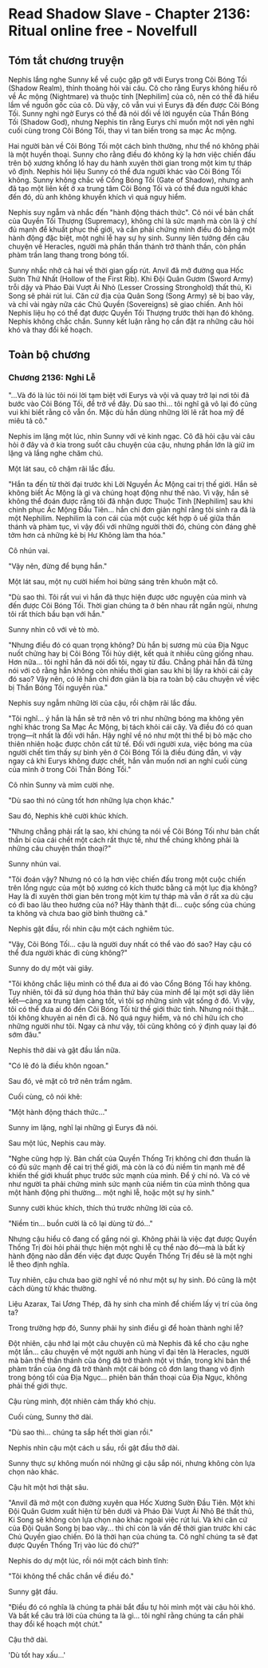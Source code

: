 # Read Shadow Slave - Chapter 2136: Ritual online free - Novelfull

## Tóm tắt chương truyện

Nephis lắng nghe Sunny kể về cuộc gặp gỡ với Eurys trong Cõi Bóng Tối (Shadow Realm), thỉnh thoảng hỏi vài câu. Cô cho rằng Eurys không hiểu rõ về Ác mộng (Nightmare) và thuộc tính [Nephilim] của cô, nên có thể đã hiểu lầm về nguồn gốc của cô. Dù vậy, cô vẫn vui vì Eurys đã đến được Cõi Bóng Tối. Sunny nghi ngờ Eurys có thể đã nói dối về lời nguyền của Thần Bóng Tối (Shadow God), nhưng Nephis tin rằng Eurys chỉ muốn một nơi yên nghỉ cuối cùng trong Cõi Bóng Tối, thay vì tan biến trong sa mạc Ác mộng.

Hai người bàn về Cõi Bóng Tối một cách bình thường, như thể nó không phải là một huyền thoại. Sunny cho rằng điều đó không kỳ lạ hơn việc chiến đấu trên bộ xương khổng lồ hay du hành xuyên thời gian trong một kim tự tháp vô định. Nephis hỏi liệu Sunny có thể đưa người khác vào Cõi Bóng Tối không. Sunny không chắc về Cổng Bóng Tối (Gate of Shadow), nhưng anh đã tạo một liên kết ở xa trung tâm Cõi Bóng Tối và có thể đưa người khác đến đó, dù anh không khuyến khích vì quá nguy hiểm.

Nephis suy ngẫm và nhắc đến "hành động thách thức". Cô nói về bản chất của Quyền Tối Thượng (Supremacy), không chỉ là sức mạnh mà còn là ý chí đủ mạnh để khuất phục thế giới, và cần phải chứng minh điều đó bằng một hành động đặc biệt, một nghi lễ hay sự hy sinh. Sunny liên tưởng đến câu chuyện về Heracles, người mà phần thần thánh trở thành thần, còn phần phàm trần lang thang trong bóng tối.

Sunny nhắc nhở cả hai về thời gian gấp rút. Anvil đã mở đường qua Hốc Sườn Thứ Nhất (Hollow of the First Rib). Khi Đội Quân Gươm (Sword Army) trỗi dậy và Pháo Đài Vượt Ải Nhỏ (Lesser Crossing Stronghold) thất thủ, Ki Song sẽ phải rút lui. Căn cứ địa của Quân Song (Song Army) sẽ bị bao vây, và chỉ vài ngày nữa các Chủ Quyền (Sovereigns) sẽ giao chiến. Anh hỏi Nephis liệu họ có thể đạt được Quyền Tối Thượng trước thời hạn đó không. Nephis không chắc chắn. Sunny kết luận rằng họ cần đặt ra những câu hỏi khó và thay đổi kế hoạch.

## Toàn bộ chương

### Chương 2136: Nghi Lễ

"...Và đó là lúc tôi nói lời tạm biệt với Eurys và vội vã quay trở lại nơi tôi đã bước vào Cõi Bóng Tối, để trở về đây. Dù sao thì... tôi nghĩ gã vô lại đó cũng vui khi biết rằng cô vẫn ổn. Mặc dù hắn dùng những lời lẽ rất hoa mỹ để miêu tả cô."

Nephis im lặng một lúc, nhìn Sunny với vẻ kinh ngạc. Cô đã hỏi cậu vài câu hỏi ở đây và ở kia trong suốt câu chuyện của cậu, nhưng phần lớn là giữ im lặng và lắng nghe chăm chú.

Một lát sau, cô chậm rãi lắc đầu.

"Hắn ta đến từ thời đại trước khi Lời Nguyền Ác Mộng cai trị thế giới. Hắn sẽ không biết Ác Mộng là gì và chúng hoạt động như thế nào. Vì vậy, hắn sẽ không thể đoán được rằng tôi đã nhận được Thuộc Tính [Nephilim] sau khi chinh phục Ác Mộng Đầu Tiên... hắn chỉ đơn giản nghĩ rằng tôi sinh ra đã là một Nephilim. Nephilim là con cái của một cuộc kết hợp ô uế giữa thần thánh và phàm tục, vì vậy đối với những người thời đó, chúng còn đáng ghê tởm hơn cả những kẻ bị Hư Không làm tha hóa."

Cô nhún vai.

"Vậy nên, đừng để bụng hắn."

Một lát sau, một nụ cười hiếm hoi bừng sáng trên khuôn mặt cô.

"Dù sao thì. Tôi rất vui vì hắn đã thực hiện được ước nguyện của mình và đến được Cõi Bóng Tối. Thời gian chúng ta ở bên nhau rất ngắn ngủi, nhưng tôi rất thích bầu bạn với hắn."

Sunny nhìn cô với vẻ tò mò.

"Nhưng điều đó có quan trọng không? Dù hắn bị sương mù của Địa Ngục nuốt chửng hay bị Cõi Bóng Tối hủy diệt, kết quả ít nhiều cũng giống nhau. Hơn nữa... tôi nghĩ hắn đã nói dối tôi, ngay từ đầu. Chẳng phải hắn đã từng nói với cô rằng hắn không còn nhiều thời gian sau khi bị lấy ra khỏi cái cây đó sao? Vậy nên, có lẽ hắn chỉ đơn giản là bịa ra toàn bộ câu chuyện về việc bị Thần Bóng Tối nguyền rủa."

Nephis suy ngẫm những lời của cậu, rồi chậm rãi lắc đầu.

"Tôi nghĩ... ý hắn là hắn sẽ trở nên vô tri như những bóng ma không yên nghỉ khác trong Sa Mạc Ác Mộng, bị tách khỏi cái cây. Và điều đó có quan trọng—ít nhất là đối với hắn. Hãy nghĩ về nó như một thi thể bị bỏ mặc cho thiên nhiên hoặc được chôn cất tử tế. Đối với người xưa, việc bóng ma của người chết tìm thấy sự bình yên ở Cõi Bóng Tối là điều đúng đắn, vì vậy ngay cả khi Eurys không được chết, hắn vẫn muốn nơi an nghỉ cuối cùng của mình ở trong Cõi Thần Bóng Tối."

Cô nhìn Sunny và mỉm cười nhẹ.

"Dù sao thì nó cũng tốt hơn những lựa chọn khác."

Sau đó, Nephis khẽ cười khúc khích.

"Nhưng chẳng phải rất lạ sao, khi chúng ta nói về Cõi Bóng Tối như bản chất thần bí của cái chết một cách rất thực tế, như thể chúng không phải là những câu chuyện thần thoại?"

Sunny nhún vai.

"Tôi đoán vậy? Nhưng nó có lạ hơn việc chiến đấu trong một cuộc chiến trên lồng ngực của một bộ xương có kích thước bằng cả một lục địa không? Hay là đi xuyên thời gian bên trong một kim tự tháp mà vẫn ở rất xa dù cậu có đi bao lâu theo hướng của nó? Hãy thành thật đi... cuộc sống của chúng ta không và chưa bao giờ bình thường cả."

Nephis gật đầu, rồi nhìn cậu một cách nghiêm túc.

"Vậy, Cõi Bóng Tối... cậu là người duy nhất có thể vào đó sao? Hay cậu có thể đưa người khác đi cùng không?"

Sunny do dự một vài giây.

"Tôi không chắc liệu mình có thể đưa ai đó vào Cổng Bóng Tối hay không. Tuy nhiên, tôi đã sử dụng hóa thân thứ bảy của mình để lại một sợi dây liên kết—càng xa trung tâm càng tốt, vì tôi sợ những sinh vật sống ở đó. Vì vậy, tôi có thể đưa ai đó đến Cõi Bóng Tối từ thế giới thức tỉnh. Nhưng nói thật... tôi không khuyên ai nên đi cả. Nó quá nguy hiểm, và nó chỉ hữu ích cho những người như tôi. Ngay cả như vậy, tôi cũng không có ý định quay lại đó sớm đâu."

Nephis thở dài và gật đầu lần nữa.

"Có lẽ đó là điều khôn ngoan."

Sau đó, vẻ mặt cô trở nên trầm ngâm.

Cuối cùng, cô nói khẽ:

"Một hành động thách thức..."

Sunny im lặng, nghĩ lại những gì Eurys đã nói.

Sau một lúc, Nephis cau mày.

"Nghe cũng hợp lý. Bản chất của Quyền Thống Trị không chỉ đơn thuần là có đủ sức mạnh để cai trị thế giới, mà còn là có đủ niềm tin mạnh mẽ để khiến thế giới khuất phục trước sức mạnh của mình. Để ý chí nó. Và có vẻ như người ta phải chứng minh sức mạnh của niềm tin của mình thông qua một hành động phi thường... một nghi lễ, hoặc một sự hy sinh."

Sunny cười khúc khích, thích thú trước những lời của cô.

"Niềm tin... buồn cười là cô lại dùng từ đó..."

Nhưng cậu hiểu cô đang cố gắng nói gì. Không phải là việc đạt được Quyền Thống Trị đòi hỏi phải thực hiện một nghi lễ cụ thể nào đó—mà là bất kỳ hành động nào dẫn đến việc đạt được Quyền Thống Trị đều sẽ là một nghi lễ theo định nghĩa.

Tuy nhiên, cậu chưa bao giờ nghĩ về nó như một sự hy sinh. Đó cũng là một cách dùng từ khác thường.

Liệu Azarax, Tai Ương Thép, đã hy sinh cha mình để chiếm lấy vị trí của ông ta?

Trong trường hợp đó, Sunny phải hy sinh điều gì để hoàn thành nghi lễ?

Đột nhiên, cậu nhớ lại một câu chuyện cũ mà Nephis đã kể cho cậu nghe một lần... câu chuyện về một người anh hùng vĩ đại tên là Heracles, người mà bản thể thần thánh của ông đã trở thành một vị thần, trong khi bản thể phàm trần của ông đã trở thành một cái bóng cô đơn lang thang vô định trong bóng tối của Địa Ngục... phiên bản thần thoại của Địa Ngục, không phải thế giới thực.

Cậu rùng mình, đột nhiên cảm thấy khó chịu.

Cuối cùng, Sunny thở dài.

"Dù sao thì... chúng ta sắp hết thời gian rồi."

Nephis nhìn cậu một cách u sầu, rồi gật đầu thở dài.

Sunny thực sự không muốn nói những gì cậu sắp nói, nhưng không còn lựa chọn nào khác.

Cậu hít một hơi thật sâu.

"Anvil đã mở một con đường xuyên qua Hốc Xương Sườn Đầu Tiên. Một khi Đội Quân Gươm xuất hiện từ bên dưới và Pháo Đài Vượt Ải Nhỏ Bé thất thủ, Ki Song sẽ không còn lựa chọn nào khác ngoài việc rút lui. Và khi căn cứ của Đội Quân Song bị bao vây... thì chỉ còn là vấn đề thời gian trước khi các Chủ Quyền giao chiến. Đó là thời hạn của chúng ta. Cô nghĩ chúng ta sẽ đạt được Quyền Thống Trị vào lúc đó chứ?"

Nephis do dự một lúc, rồi nói một cách bình tĩnh:

"Tôi không thể chắc chắn về điều đó."

Sunny gật đầu.

"Điều đó có nghĩa là chúng ta phải bắt đầu tự hỏi mình một vài câu hỏi khó. Và bất kể câu trả lời của chúng ta là gì... tôi nghĩ rằng chúng ta cần phải thay đổi kế hoạch một chút."

Cậu thở dài.

'Dù tốt hay xấu...'